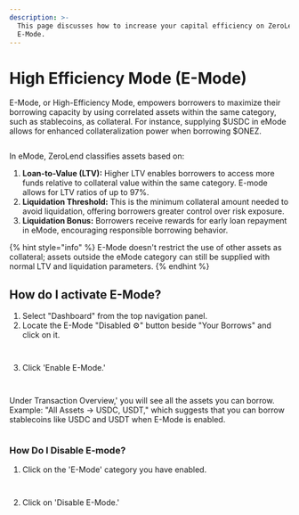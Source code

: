 ```yaml
---
description: >-
  This page discusses how to increase your capital efficiency on ZeroLend with
  E-Mode.
---
```


# High Efficiency Mode (E-Mode)

E-Mode, or High-Efficiency Mode, empowers borrowers to maximize their borrowing capacity by using correlated assets within the same category, such as stablecoins, as collateral. For instance, supplying $USDC in eMode allows for enhanced collateralization power when borrowing $ONEZ.

<figure><img src="../../.gitbook/assets/ZL Doc - High-Efficiency Mode.png" alt=""><figcaption></figcaption></figure>

In eMode, ZeroLend classifies assets based on:

1. **Loan-to-Value (LTV):** Higher LTV enables borrowers to access more funds relative to collateral value within the same category. E-mode allows for LTV ratios of up to 97%.&#x20;
2. **Liquidation Threshold:** This is the minimum collateral amount needed to avoid liquidation, offering borrowers greater control over risk exposure.
3. **Liquidation Bonus:** Borrowers receive rewards for early loan repayment in eMode, encouraging responsible borrowing behavior.

{% hint style="info" %}
E-Mode doesn't restrict the use of other assets as collateral; assets outside the eMode category can still be supplied with normal LTV and liquidation parameters.
{% endhint %}

## How do I activate E-Mode?

1. Select "Dashboard" from the top navigation panel.&#x20;
2. Locate the E-Mode "Disabled ⚙️" button beside "Your Borrows" and click on it.

<figure><img src="../../.gitbook/assets/image (38).png" alt=""><figcaption></figcaption></figure>

<figure><img src="../../.gitbook/assets/image (39).png" alt=""><figcaption></figcaption></figure>

3. Click 'Enable E-Mode.'

<figure><img src="../../.gitbook/assets/image (40).png" alt=""><figcaption></figcaption></figure>

<figure><img src="../../.gitbook/assets/image (41).png" alt=""><figcaption></figcaption></figure>

Under Transaction Overview,' you will see all the assets you can borrow. Example: "All Assets → USDC, USDT," which suggests that you can borrow stablecoins like USDC and USDT when E-Mode is enabled.&#x20;

<figure><img src="../../.gitbook/assets/image (42).png" alt=""><figcaption></figcaption></figure>

### How Do I Disable E-mode?

1. Click on the 'E-Mode' category you have enabled.&#x20;

<figure><img src="../../.gitbook/assets/image (43).png" alt=""><figcaption></figcaption></figure>

<figure><img src="../../.gitbook/assets/image (44).png" alt=""><figcaption></figcaption></figure>

2. Click on 'Disable E-Mode.'

<figure><img src="../../.gitbook/assets/image (45).png" alt=""><figcaption></figcaption></figure>

<figure><img src="../../.gitbook/assets/image (46).png" alt=""><figcaption></figcaption></figure>

<figure><img src="../../.gitbook/assets/image (47).png" alt=""><figcaption></figcaption></figure>
